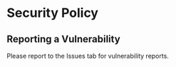 # Security Policy

## Reporting a Vulnerability

Please report to the Issues tab for vulnerability reports.
